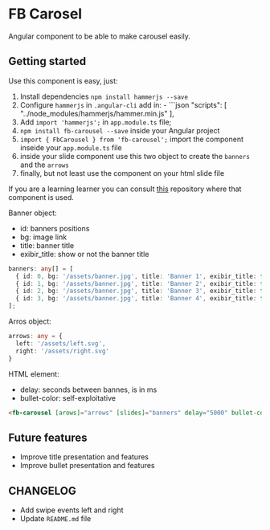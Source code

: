 # FB Carosel

Angular component to be able to make carousel easily.

## Getting started

Use this component is easy, just: 
  1. Install dependencies `npm install hammerjs --save`
  2. Configure `hammerjs` in `.angular-cli` add in: 
    - ```json 
      "scripts": [
        "../node_modules/hammerjs/hammer.min.js"
      ],
  3. Add `import 'hammerjs';` in `app.module.ts` file;
  4. `npm install fb-carousel --save` inside your Angular project
  5. `import { FbCarousel } from 'fb-carousel';` import the component inseide your `app.module.ts` file
  6. inside your slide component use this two object to create the `banners` and the `arrows`  
  7. finally, but not least use the component on your html slide file

If you are a learning learner you can consult [this](https://github.com/yesroh/fb-carousel-example) repository where that component is used.

Banner object:
  - id: banners positions
  - bg: image link
  - title: banner title
  - exibir_title: show or not the banner title
```typescript
banners: any[] = [
  { id: 0, bg: '/assets/banner.jpg', title: 'Banner 1', exibir_title: false },
  { id: 1, bg: '/assets/banner.jpg', title: 'Banner 2', exibir_title: false },
  { id: 2, bg: '/assets/banner.jpg', title: 'Banner 3', exibir_title: false },
  { id: 3, bg: '/assets/banner.jpg', title: 'Banner 4', exibir_title: false },
];
```
Arros object:
```typescript
arrows: any = {
  left: '/assets/left.svg',
  right: '/assets/right.svg'
}
```

HTML element:
  - delay: seconds between bannes, is in ms
  - bullet-color: self-exploitative
```html
<fb-carousel [arows]="arrows" [slides]="banners" delay="5000" bullet-color="white"></fb-carousel>
```

## Future features
  - Improve title presentation and features
  - Improve bullet presentation and features

## CHANGELOG
  - Add swipe events left and right
  - Update `README.md` file
